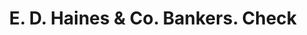 ---
doi: 10.7916/D8TQ7CQB
date_other: '1869'
date_other_textual: '1869'
form: printed ephemera
genre:
- Checks (bank checks)
name:
- E. D. Haines & Co. Bankers
object_in_context_url: https://biggert.cul.columbia.edu/items/view/ave_biggert_01521
subject_hierarchical_geographic:
- West Chester, Pennsylvania, United States
subject_name:
- E. D. Haines & Co. Bankers
title: E. D. Haines & Co. Bankers. Check
sort_title: E. D. Haines & Co. Bankers. Check
call_number: ave_biggert_01521
coordinates:
- 39.95861111111111,-75.60499999999999
pid: ave_biggert_01521
identifiers: ave_biggert_01521
thumbnail: https://derivativo-1.library.columbia.edu/iiif/2/ldpd:344024/full/!256,256/0/native.jpg
permalink: "/biggert/ave_biggert_01521/"
layout: iiif-image-page
---